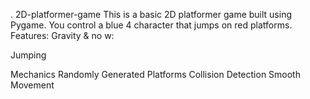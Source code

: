 



. 2D-platformer-game
This is a basic 2D platformer game 
built using Pygame. You control a blue 4
character that jumps on red platforms.
Features: Gravity &amp;
no
w:




Jumping 

Mechanics Randomly Generated Platforms Collision Detection Smooth Movement

